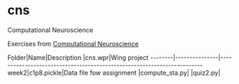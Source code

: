 # cns
Computational Neuroscience

Exercises from [Computational Neuroscience](https://www.coursera.org/learn/computational-neuroscience/)

Folder|Name|Description
|cns.wpr|Wing project
--------|---------------|------------------------------------------------------------------------
week2|c1p8.pickle|Data file fow assignment
|compute_sta.py|
|quiz2.py|